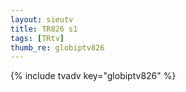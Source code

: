 ```yaml
--- 
layout: sieutv
title: TR826 s1
tags: [TRtv]
thumb_re: globiptv826
---
```

{% include tvadv key="globiptv826" %} 
